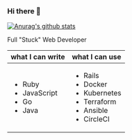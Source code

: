 ### Hi there 👋

<!--
**TsubasaKawajiri/TsubasaKawajiri** is a ✨ _special_ ✨ repository because its `README.md` (this file) appears on your GitHub profile.

Here are some ideas to get you started:

- 🔭 I’m currently working on ...
- 🌱 I’m currently learning ...
- 👯 I’m looking to collaborate on ...
- 🤔 I’m looking for help with ...
- 💬 Ask me about ...
- 📫 How to reach me: ...
- 😄 Pronouns: ...
- ⚡ Fun fact: ...
-->

[![Anurag's github stats](https://github-readme-stats.vercel.app/api?username=TsubasaKawajiri&count_private=true)](https://github.com/anuraghazra/github-readme-stats)

Full "Stuck" Web Developer

| what I can write | what I can use |
| ---- | ---- |
| <ul><li>Ruby</li><li>JavaScript</li><li>Go</li><li>Java</li></ul> | <ul><li>Rails</li><li>Docker</li><li>Kubernetes</li><li>Terraform</li><li>Ansible</li><li>CircleCI</li></ul>

